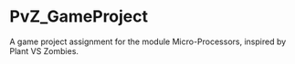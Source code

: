 # PvZ_GameProject
A game project assignment for the module Micro-Processors, inspired by Plant VS Zombies.
